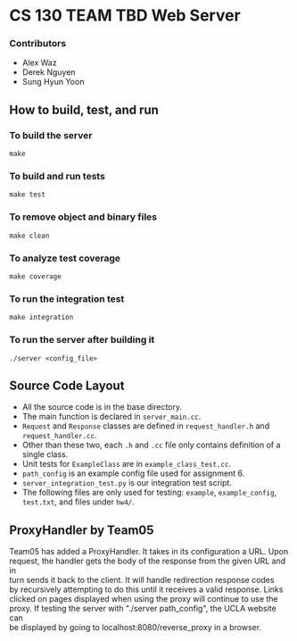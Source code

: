 # CS 130 TEAM TBD Web Server
### Contributors
* Alex Waz
* Derek Nguyen
* Sung Hyun Yoon

## How to build, test, and run

### To build the server
```
make
```

### To build and run tests
```
make test
```

### To remove object and binary files
```
make clean
```

### To analyze test coverage
```
make coverage
```

### To run the integration test
```
make integration
```

### To run the server after building it
```
./server <config_file>
```


## Source Code Layout
* All the source code is in the base directory.
* The main function is declared in `server_main.cc`.
* `Request` and `Response` classes are defined in `request_handler.h` and `request_handler.cc`.
* Other than these two, each `.h` and `.cc` file only contains definition of a single class.
* Unit tests for `ExampleClass` are in `example_class_test.cc`.
* `path_config` is an example config file used for assignment 6.
* `server_integration_test.py` is our integration test script.
* The following files are only used for testing: `example`, `example_config`, `test.txt`, and files under `hw4/`.

## ProxyHandler by Team05
Team05 has added a ProxyHandler. It takes in its configuration a URL. Upon  
request, the handler gets the body of the response from the given URL and in  
turn sends it back to the client. It will handle redirection response codes  
by recursively attempting to do this until it receives a valid response. Links  
clicked on pages displayed when using the proxy will continue to use the  
proxy. If testing the server with "./server path_config", the UCLA website can  
be displayed by going to localhost:8080/reverse_proxy in a browser.
